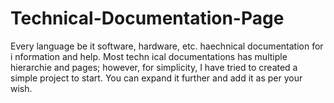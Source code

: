 # Technical-Documentation-Page
 Every language be it
 software, hardware,
 etc. haechnical 
documentation
 for 
i
nformation
 and help.
Most
 techn
ical
 documentations
 has multiple
 hierarchie
  and pages;
 however, 
for simplicity,
I have tried to created
 a simple project
 to start.
 You can
 expand 
it further and 
add it 
as per your wish. 
